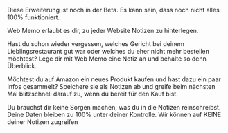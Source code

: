 Diese Erweiterung ist noch in der Beta. Es kann sein, dass noch nicht alles 100% funktioniert.

Web Memo erlaubt es dir, zu jeder Website Notizen zu hinterlegen.

Hast du schon wieder vergessen, welches Gericht bei deinem Lieblingsrestaurant gut war oder welches du eher nicht mehr bestellen möchtest? Lege dir mit Web Memo eine Notiz an und behalte so denn Überblick.

Möchtest du auf Amazon ein neues Produkt kaufen und hast dazu ein paar Infos gesammelt? Speichere sie als Notizen ab und greife beim nächsten Mal blitzschnell darauf zu, wenn du bereit für den Kauf bist.

Du brauchst dir keine Sorgen machen, was du in die Notizen reinschreibst. Deine Daten bleiben zu 100% unter deiner Kontrolle. Wir können auf KEINE deiner Notizen zugreifen

